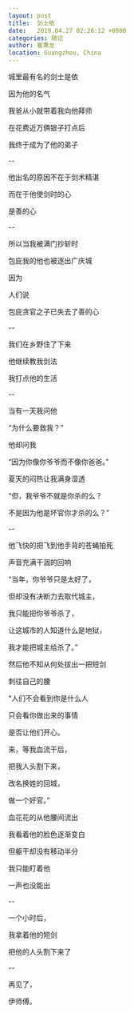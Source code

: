 ```yaml
---
layout: post
title:  剑士依
date:   2019.04.27 02:28:12 +0800
categories: 随记
author: 崔秉龙
location: Guangzhou, China
---
```





城里最有名的剑士是依

因为他的名气

我爸从小就带着我向他拜师

在花费近万俩银子打点后

我终于成为了他的弟子

--

他出名的原因不在于剑术精湛

而在于他使剑时的心

是善的心

--

所以当我被满门抄斩时

包庇我的他也被逐出广庆城

因为

人们说

包庇贪官之子已失去了善的心

--

我们在乡野住了下来

他继续教我剑法

我打点他的生活

--

当有一天我问他

“为什么要救我？”

他却问我

“因为你像你爷爷而不像你爸爸。”

夏天的闷热让我满身湿透

“但，我爷爷不就是你杀的么？

不是因为他是坏官你才杀的么？”

--

他飞快的把飞到他手背的苍蝇拍死

声音充满干涸的回响

“当年，你爷爷只是太好了，

但却没有决断力去取代城主，

我只能把你爷爷杀了，

让这城市的人知道什么是地狱，

我才能把城主给杀了。”

然后他不知从何处拔出一把短剑

刺往自己的腰

“人们不会看到你是什么人

只会看你做出来的事情

是否让他们开心。

来，等我血流干后，

把我人头割下来，

改名换姓的回城，

做一个好官。”

血花花的从他腰间流出

我看着他的脸色逐渐变白

但躯干却没有移动半分

我只能盯着他

一声也没能出

--

一个小时后，

我拿着他的短剑

把他的人头割下来了

--

再见了，

伊师傅。